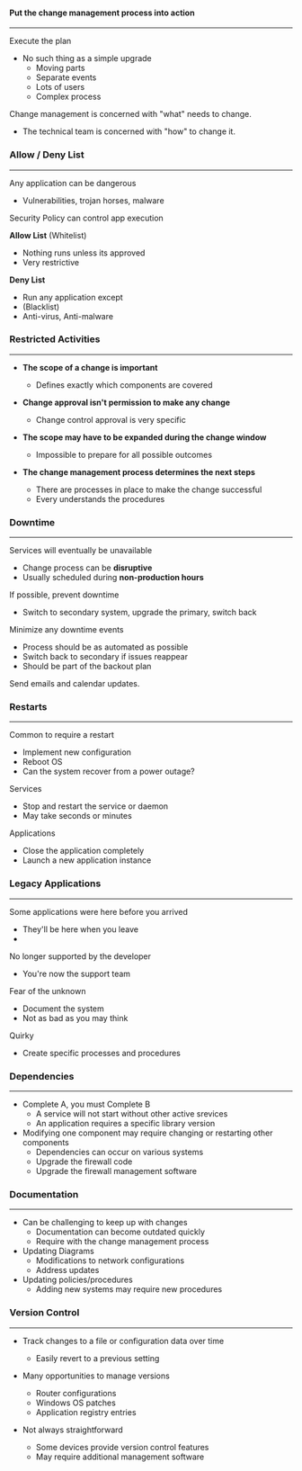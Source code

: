#### Put the change management process into action
-----
Execute the plan

- No such thing as a simple upgrade
	- Moving parts
	- Separate events
	- Lots of users
	- Complex process

Change management is concerned with "what" needs to change.
- The technical team is concerned with "how" to change it.


### Allow / Deny List
-----
Any application can be dangerous
- Vulnerabilities, trojan horses, malware

Security Policy can control app execution

**Allow List** (Whitelist)
- Nothing runs unless its approved 
- Very restrictive

**Deny List**
- Run any application except
- (Blacklist)
- Anti-virus, Anti-malware


### Restricted Activities
----
- **The scope of a change is important**
	- Defines exactly which components are covered

- **Change approval isn't permission to make any change**
	- Change control approval is very specific

- **The scope may have to be expanded during the change window**
	- Impossible to prepare for all possible outcomes

- **The change management process determines the next steps**
	- There are processes in place to make the change successful
	- Every understands the procedures



### Downtime
-----
Services will eventually be unavailable
- Change process can be **disruptive**
- Usually scheduled during **non-production hours**

If possible, prevent downtime
- Switch to secondary system, upgrade the primary, switch back

Minimize any downtime events
- Process should be as automated as possible
- Switch back to secondary if issues reappear
- Should be part of the backout plan

Send emails and calendar updates.



### Restarts
----
Common to require a restart
- Implement new configuration
- Reboot OS
- Can the system recover from a power outage?

Services
- Stop and restart the service or daemon
- May take seconds or minutes

Applications
- Close the application completely
- Launch a new application instance



### Legacy Applications
-----
Some applications were here before you arrived
- They'll be here when you leave
- 
No longer supported by the developer
- You're now the support team

Fear of the unknown
- Document the system
- Not as bad as you may think

Quirky
- Create specific processes and procedures



### Dependencies
----
- Complete A, you must Complete B
	- A service will not start without other active srevices
	- An application requires a specific library version
- Modifying one component may require changing or restarting other components
	- Dependencies can occur on various systems
	- Upgrade the firewall code
	- Upgrade the firewall management software


### Documentation
------
- Can be challenging to keep up with changes
	- Documentation can become outdated quickly
	- Require with the change management process
- Updating Diagrams
	- Modifications to network configurations
	- Address updates
- Updating policies/procedures
	- Adding new systems may require new procedures



### Version Control
----
- Track changes to a file or configuration data over time
	- Easily revert to a previous setting

- Many opportunities to manage versions
	- Router configurations
	- Windows OS patches
	- Application registry entries

- Not always straightforward
	- Some devices provide version control features
	- May require additional management software